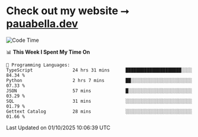 # Check out my website ⭢ [pauabella.dev](https://pauabella.dev)

<!--START_SECTION:waka-->
![Code Time](http://img.shields.io/badge/Code%20Time-4%2C859%20hrs%208%20mins-blue)

📊 **This Week I Spent My Time On** 

```text
💬 Programming Languages: 
TypeScript               24 hrs 31 mins      █████████████████████░░░░   84.34 % 
Python                   2 hrs 7 mins        ██░░░░░░░░░░░░░░░░░░░░░░░   07.33 % 
JSON                     57 mins             █░░░░░░░░░░░░░░░░░░░░░░░░   03.29 % 
SQL                      31 mins             ░░░░░░░░░░░░░░░░░░░░░░░░░   01.79 % 
Gettext Catalog          28 mins             ░░░░░░░░░░░░░░░░░░░░░░░░░   01.66 % 
```


 Last Updated on 01/10/2025 10:06:39 UTC
<!--END_SECTION:waka-->
